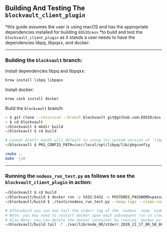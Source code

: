 ## Building And Testing The `blockvault_client_plugin`
*this guide assumes the user is using macOS and has the appropriate dependencies installed for building `EOSIO/eos`
*to build and test the `blockvault_client_plugin` as it stands a user needs to have the dependencies libpq, libpqxx, and docker:

<hr>

### Building the `blockvault` branch:

Install dependencies libpq and libpqxx:
```bash
brew install libpq libpqxx
```

Install docker:
```bash
brew cask install docker
```

Build the `blockvault` branch:
```bash
~ $ git clone --recursive --branch blockvault git@github.com:EOSIO/eos.git blockvault
~ $ cd blockvault
~/blockvault $ mkdir build
~/blockvault $ cd build

# Caveat Alert! macOS will default to using its system version of `libpq`. To use the `libpq` installed by brew set the environment variable like so:
~/blockvault $ PKG_CONFIG_PATH=/usr/local/opt/libpq/lib/pkgconfig

cmake ..
make -j10
```

<hr>

### Running the `nodeos_run_test.py` as follows to see the `blockvault_client_plugin` in action:
```bash
~/blockvault $ cd build
~/blockvault/build $ docker run -p 5432:5432 -e POSTGRES_PASSWORD=password -d postgres
~/blockvault/build $ ./tests/nodeos_run_test.py --keep-logs --clean-run -v

# Afterwhich you can now tail the stderr log of the `nodeos` node `node_00` (note: that file is given a unique ID on each subsequent run):
# Note: you may need to restart docker upon each subsequent run to clear the POSTGRES databse
# Also Note: you can delete the docker container by running `docker ps` and delete the corresponding docker CONTAINER ID like so: `docker rm -f <CONTAINER ID>`
~/blockvault/build tail -f ./var/lib/node_00/stderr.2020_11_17_00_58_06.txt | grep blockvault
```
